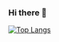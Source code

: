 ### Hi there 👋
[![Top Langs](https://github-readme-stats.vercel.app/api/top-langs/?username=Mortefromplanescape&layout=compact)](https://github.com/Mortefromplanescape/github-readme-stats)
<!--
**Mortefromplanescape/Mortefromplanescape** is a ✨ _special_ ✨ repository because its `README.md` (this file) appears on your GitHub profile.

Here are some ideas to get you started:

- 🔭 I’m currently working on ...
- 🌱 I’m currently learning ...
- 👯 I’m looking to collaborate on ...
- 🤔 I’m looking for help with ...
- 💬 Ask me about ...
- 📫 How to reach me: ...
- 😄 Pronouns: ...
- ⚡ Fun fact: ...
-->
